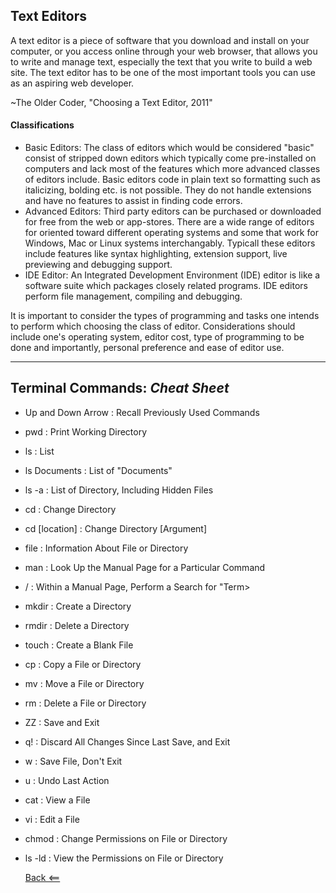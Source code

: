 ## Text Editors

A text editor is a piece of software that you download and install on your computer, or you access online through your web browser, that allows you to write and manage text, especially the text that you write to build a web site. The text editor has to be one of the most important tools you can use as an aspiring web developer.

~The Older Coder, "Choosing a Text Editor, 2011"

#### Classifications
- Basic Editors: The class of editors which would be considered "basic" consist of stripped down editors which typically come pre-installed on computers and lack most of the features which more advanced classes of editors include.  Basic editors code in plain text so formatting such as italicizing, bolding etc. is not possible.  They do not handle extensions and have no features to assist in finding code errors.
- Advanced Editors: Third party editors can be purchased or downloaded for free from the web or app-stores.  There are a wide range of editors for oriented toward different operating systems and some that work for Windows, Mac or Linux systems interchangably.  Typicall these editors include features like syntax highlighting, extension support, live previewing and debugging support.
- IDE Editor: An Integrated Development Environment (IDE) editor is like a software suite which packages closely related programs.  IDE editors perform file management, compiling and debugging.

It is important to consider the types of programming and tasks one intends to perform which choosing the class of editor. Considerations should include one's operating system, editor cost, type of programming to be done and importantly, personal preference and ease of editor use.

---

## Terminal Commands: *Cheat Sheet*

- Up and Down Arrow : Recall Previously Used Commands
- pwd : Print Working Directory
- ls : List
- ls Documents : List of "Documents"
- ls -a : List of Directory, Including Hidden Files
- cd : Change Directory
- cd [location] : Change Directory [Argument]
- file : Information About File or Directory
- man <command> : Look Up the Manual Page for a Particular Command
- /<term> : Within a Manual Page, Perform a Search for "Term>
- mkdir : Create a Directory
- rmdir : Delete a Directory
- touch : Create a Blank File
- cp : Copy a File or Directory
- mv : Move a File or Directory
- rm : Delete a File or Directory
- ZZ : Save and Exit
- q! : Discard All Changes Since Last Save, and Exit
- w : Save File, Don't Exit
- u : Undo Last Action
- cat : View a File
- vi : Edit a File
- chmod : Change Permissions on File or Directory
- ls -ld : View the Permissions on File or Directory

  [Back <==](reading-notes.md)
